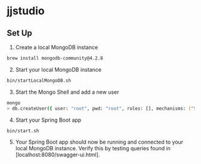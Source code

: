 # jjstudio

## Set Up
1. Create a local MongoDB instance
```bash
brew install mongodb-community@4.2.8
```
2. Start your local MongoDB instance
```bash
bin/startLocalMongoDB.sh
```
3. Start the Mongo Shell and add a new user
```bash
mongo
> db.createUser({ user: "root", pwd: "root", roles: [], mechanisms: ["SCRAM-SHA-1"] })
```
4. Start your Spring Boot app
```bash
bin/start.sh
```
5. Your Spring Boot app should now be running and connected to your local MongoDB instance. Verify this by testing queries found in [localhost:8080/swagger-ui.html].
